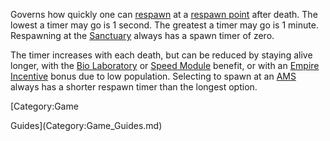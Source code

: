 Governs how quickly one can [respawn](Respawn.md) at a
[respawn point](Spawn_point.md) after death. The lowest a timer may go is 1
second. The greatest a timer may go is 1 minute. Respawning at the
[Sanctuary](../locations/Sanctuary.md) always has a spawn timer of zero.

The timer increases with each death, but can be reduced by staying alive longer,
with the [Bio Laboratory](../locations/Bio_Laboratory.md) or
[Speed Module](../etc/Speed_Module.md) benefit, or with an
[Empire Incentive](../etc/Empire_Incentives.md) bonus due to low population.
Selecting to spawn at an [AMS](../vehicles/Advanced_Mobile_Station.md) always
has a shorter respawn timer than the longest option.

<!--[Category:Terminology](Category:Terminology.md)--> [Category:Game

Guides](Category:Game_Guides.md)

